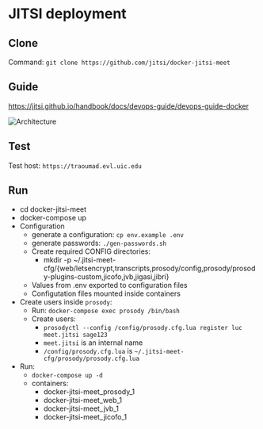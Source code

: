 # JITSI deployment

## Clone

Command: `git clone https://github.com/jitsi/docker-jitsi-meet`

## Guide

https://jitsi.github.io/handbook/docs/devops-guide/devops-guide-docker

![Architecture](https://jitsi.github.io/handbook/docs/assets/docker-jitsi-meet.png)

## Test

Test host: `https://traoumad.evl.uic.edu`


## Run

- cd docker-jitsi-meet
- docker-compose up
- Configuration
  - generate a configuration: `cp env.example .env`
  - generate passwords: `./gen-passwords.sh`
  - Create required CONFIG directories:
    - mkdir -p ~/.jitsi-meet-cfg/{web/letsencrypt,transcripts,prosody/config,prosody/prosody-plugins-custom,jicofo,jvb,jigasi,jibri}
  - Values from .env exported to configuration files
  - Configutation files mounted inside containers
- Create users inside `prosody`:
  - Run: `docker-compose exec prosody /bin/bash`
  - Create users:
    - `prosodyctl --config /config/prosody.cfg.lua register luc meet.jitsi sage123`
	- `meet.jitsi` is an internal name
	- `/config/prosody.cfg.lua` is `~/.jitsi-meet-cfg/prosody/prosody.cfg.lua`
- Run:
  - `docker-compose up -d`
  - containers:
    - docker-jitsi-meet_prosody_1 
    - docker-jitsi-meet_web_1
    - docker-jitsi-meet_jvb_1
	- docker-jitsi-meet_jicofo_1

